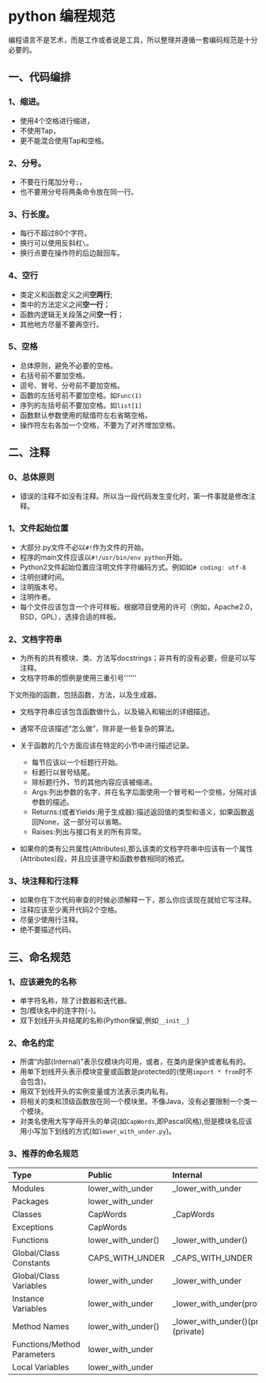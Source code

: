 # python 编程规范

编程语言不是艺术，而是工作或者说是工具，所以整理并遵循一套编码规范是十分必要的。

## 一、代码编排

### 1、缩进。

* 使用4个空格进行缩进，
* 不使用Tap，
* 更不能混合使用Tap和空格。

### 2、分号。

* 不要在行尾加分号`;`，
* 也不要用分号将两条命令放在同一行。

### 3、行长度。

* 每行不超过80个字符。
* 换行可以使用反斜杠`\`。
* 换行点要在操作符的后边敲回车。

### 4、空行

* 类定义和函数定义之间**空两行**;
* 类中的方法定义之间**空一行**；
* 函数内逻辑无关段落之间**空一行**；
* 其他地方尽量不要再空行。

### 5、空格

* 总体原则，避免不必要的空格。
* 右括号前不要加空格。
* 逗号、冒号、分号前不要加空格。
* 函数的左括号前不要加空格。如`Func(1)`
* 序列的左括号前不要加空格。如`list[1]`
* 函数默认参数使用的赋值符左右省略空格。
* 操作符左右各加一个空格，不要为了对齐增加空格。

## 二、注释

### 0、总体原则

* 错误的注释不如没有注释。所以当一段代码发生变化时，第一件事就是修改注释。

### 1、文件起始位置

* 大部分.py文件不必以`#!`作为文件的开始。
* 程序的main文件应该以`#!/usr/bin/env python`开始。
* Python2文件起始位置应注明文件字符编码方式。例如如`# coding: utf-8`
* 注明创建时间。
* 注明版本号。
* 注明作者。
* 每个文件应该包含一个许可样板。根据项目使用的许可（例如，Apache2.0，BSD，GPL），选择合适的样板。

### 2、文档字符串

* 为所有的共有模块、类、方法写docstrings；非共有的没有必要，但是可以写注释。
* 文档字符串的惯例是使用三重引号''''''

下文所指的函数，包括函数，方法，以及生成器。

* 文档字符串应该包含函数做什么，以及输入和输出的详细描述。
* 通常不应该描述“怎么做”，除非是一些复杂的算法。
* 关于函数的几个方面应该在特定的小节中进行描述记录。
  * 每节应该以一个标题行开始。
  * 标题行以冒号结尾。
  * 除标题行外，节的其他内容应该被缩进。
  * Args:列出参数的名字，并在名字后面使用一个冒号和一个空格，分隔对该参数的描述。
  * Returns:(或者Yields:用于生成器):描述返回值的类型和语义，如果函数返回None，这一部分可以省略。
  * Raises:列出与接口有关的所有异常。

* 如果你的类有公共属性(Attributes),那么该类的文档字符串中应该有一个属性(Attributes)段，并且应该遵守和函数参数相同的格式。

### 3、块注释和行注释

* 如果你在下次代码审查的时候必须解释一下，那么你应该现在就给它写注释。
* 注释应该至少离开代码2个空格。
* 尽量少使用行注释。
* 绝不要描述代码。

## 三、命名规范

### 1、应该避免的名称

* 单字符名称，除了计数器和迭代器。
* 包/模块名中的连字符(-)。
* 双下划线开头并结尾的名称(Python保留,例如`__init__`)

### 2、命名约定

* 所谓“内部(Internal)”表示仅模块内可用，或者，在类内是保护或者私有的。
* 用单下划线开头表示模块变量或函数是protected的(使用`import * from`时不会包含)。
* 用双下划线开头的实例变量或方法表示类内私有。
* 将相关的类和顶级函数放在同一个模块里。不像Java，没有必要限制一个类一个模块。
* 对类名使用大写字母开头的单词(如`CapWords`,即Pascal风格),但是模块名应该用小写加下划线的方式(如`lower_with_under.py`)。

### 3、推荐的命名规范

|Type                       |Public            |Internal                                                     |
|:--------------------------|:-----------------|:------------------------------------------------------------|
|Modules                    |lower_with_under  |_lower_with_under                                            |
|Packages                   |lower_with_under  |                                                             |
|Classes                    |CapWords          |_CapWords                                                    |
|Exceptions                 |CapWords          |                                                             |
|Functions                  |lower_with_under()|_lower_with_under()                                          |
|Global/Class Constants     |CAPS_WITH_UNDER   |_CAPS_WITH_UNDER                                             |
|Global/Class Variables     |lower_with_under  |_lower_with_under                                            |
|Instance Variables         |lower_with_under  |_lower_with_under(protected)or__lower_with_under(private)    |
|Method Names               |lower_with_under()|_lower_with_under()(protected)or__lower_with_under()(private)|
|Functions/Method Parameters|lower_with_under  |                                                             |
|Local Variables            |lower_with_under  |                                                             |